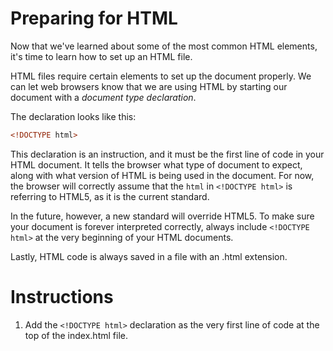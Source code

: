 Preparing for HTML
==================

Now that we've learned about some of the most common HTML elements, it's time to learn how to set up an HTML file.

HTML files require certain elements to set up the document properly. We can let web browsers know that we are using HTML by starting our document with a *document type declaration*.

The declaration looks like this:
````html
<!DOCTYPE html>
````

This declaration is an instruction, and it must be the first line of code in your HTML document. It tells the browser what type of document to expect, along with what version of HTML is being used in the document. For now, the browser will correctly assume that the `html` in `<!DOCTYPE html>` is referring to HTML5, as it is the current standard.

In the future, however, a new standard will override HTML5. To make sure your document is forever interpreted correctly, always include `<!DOCTYPE html>` at the very beginning of your HTML documents.

Lastly, HTML code is always saved in a file with an .html extension.

# Instructions

1. Add the `<!DOCTYPE html>` declaration as the very first line of code at the top of the index.html file.